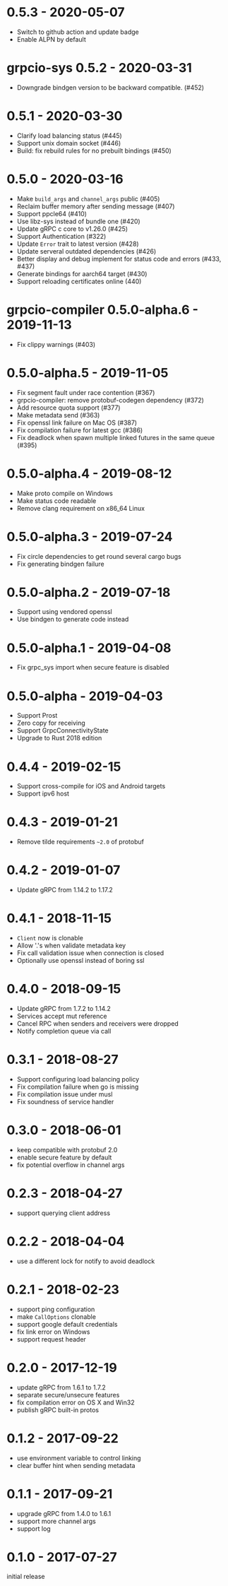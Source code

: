 # 0.5.3 - 2020-05-07

- Switch to github action and update badge
- Enable ALPN by default

# grpcio-sys 0.5.2 - 2020-03-31

- Downgrade bindgen version to be backward compatible. (#452)

# 0.5.1 - 2020-03-30

- Clarify load balancing status (#445)
- Support unix domain socket (#446)
- Build: fix rebuild rules for no prebuilt bindings (#450)

# 0.5.0 - 2020-03-16

- Make `build_args` and `channel_args` public (#405)
- Reclaim buffer memory after sending message (#407)
- Support ppcle64 (#410)
- Use libz-sys instead of bundle one (#420)
- Update gRPC c core to v1.26.0 (#425)
- Support Authentication (#322)
- Update `Error` trait to latest version (#428)
- Update serveral outdated dependencies (#426)
- Better display and debug implement for status code and errors (#433, #437)
- Generate bindings for aarch64 target (#430)
- Support reloading certificates online (440)

# grpcio-compiler 0.5.0-alpha.6 - 2019-11-13

- Fix clippy warnings (#403)

# 0.5.0-alpha.5 - 2019-11-05

- Fix segment fault under race contention (#367)
- grpcio-compiler: remove protobuf-codegen dependency (#372)
- Add resource quota support (#377)
- Make metadata send (#363)
- Fix openssl link failure on Mac OS (#387)
- Fix compilation failure for latest gcc (#386)
- Fix deadlock when spawn multiple linked futures in the same queue (#395)

# 0.5.0-alpha.4 - 2019-08-12

- Make proto compile on Windows
- Make status code readable
- Remove clang requirement on x86_64 Linux

# 0.5.0-alpha.3 - 2019-07-24

- Fix circle dependencies to get round several cargo bugs
- Fix generating bindgen failure

# 0.5.0-alpha.2 - 2019-07-18

- Support using vendored openssl
- Use bindgen to generate code instead

# 0.5.0-alpha.1 - 2019-04-08

- Fix grpc_sys import when secure feature is disabled

# 0.5.0-alpha - 2019-04-03

- Support Prost
- Zero copy for receiving
- Support GrpcConnectivityState
- Upgrade to Rust 2018 edition

# 0.4.4 - 2019-02-15

- Support cross-compile for iOS and Android targets
- Support ipv6 host

# 0.4.3 - 2019-01-21

- Remove tilde requirements `~2.0` of protobuf

# 0.4.2 - 2019-01-07

- Update gRPC from 1.14.2 to 1.17.2

# 0.4.1 - 2018-11-15

- `Client` now is clonable
- Allow '.'s when validate metadata key
- Fix call validation issue when connection is closed
- Optionally use openssl instead of boring ssl

# 0.4.0 - 2018-09-15

- Update gRPC from 1.7.2 to 1.14.2
- Services accept mut reference
- Cancel RPC when senders and receivers were dropped
- Notify completion queue via call

# 0.3.1 - 2018-08-27

- Support configuring load balancing policy
- Fix compilation failure when go is missing
- Fix compilation issue under musl
- Fix soundness of service handler

# 0.3.0 - 2018-06-01

- keep compatible with protobuf 2.0
- enable secure feature by default
- fix potential overflow in channel args

# 0.2.3 - 2018-04-27

- support querying client address

# 0.2.2 - 2018-04-04

- use a different lock for notify to avoid deadlock

# 0.2.1 - 2018-02-23

- support ping configuration
- make `CallOptions` clonable
- support google default credentials
- fix link error on Windows
- support request header

# 0.2.0 - 2017-12-19

- update gRPC from 1.6.1 to 1.7.2
- separate secure/unsecure features
- fix compilation error on OS X and Win32
- publish gRPC built-in protos

# 0.1.2 - 2017-09-22

- use environment variable to control linking
- clear buffer hint when sending metadata

# 0.1.1 - 2017-09-21

- upgrade gRPC from 1.4.0 to 1.6.1
- support more channel args
- support log

# 0.1.0 - 2017-07-27

initial release
